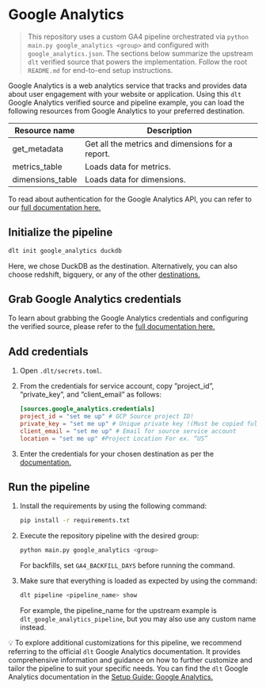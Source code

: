 # Google Analytics

> This repository uses a custom GA4 pipeline orchestrated via `python main.py google_analytics <group>` and configured with `google_analytics.json`. The sections below summarize the upstream `dlt` verified source that powers the implementation. Follow the root `README.md` for end-to-end setup instructions.

Google Analytics is a web analytics service that tracks and provides data about user engagement with your website or application. Using this `dlt` Google Analytics verified source and pipeline example, you can load the following resources from Google Analytics to your preferred destination.

| Resource name | Description |
| --- | --- |
| get_metadata | Get all the metrics and dimensions for a report. |
| metrics_table | Loads data for metrics. |
| dimensions_table | Loads data for dimensions. |

To read about authentication for the Google Analytics API, you can refer to our [full documentation here.](https://dlthub.com/docs/dlt-ecosystem/verified-sources/google_analytics#google-analytics-api-authentication)

## Initialize the pipeline
```bash
dlt init google_analytics duckdb
```
Here, we chose DuckDB as the destination. Alternatively, you can also choose redshift, bigquery, or any of the other [destinations.](https://dlthub.com/docs/dlt-ecosystem/destinations/)

## Grab Google Analytics credentials
To learn about grabbing the Google Analytics credentials and configuring the verified source, please refer to the [full documentation here.](https://dlthub.com/docs/dlt-ecosystem/verified-sources/google_analytics#google-analytics-api-authentication)

## Add credentials

1. Open `.dlt/secrets.toml`.
2. From the credentials for service account, copy ”project_id”, ”private_key”, and ”client_email” as follows:
    ```toml
    [sources.google_analytics.credentials]
    project_id = "set me up" # GCP Source project ID!
    private_key = "set me up" # Unique private key !(Must be copied fully including BEGIN and END PRIVATE KEY)
    client_email = "set me up" # Email for source service account
    location = "set me up" #Project Location For ex. “US”
    ```

3. Enter the credentials for your chosen destination as per the [documentation.](https://dlthub.com/docs/dlt-ecosystem/destinations/)

## Run the pipeline

1. Install the requirements by using the following command:
    ```bash
    pip install -r requirements.txt
    ```

2. Execute the repository pipeline with the desired group:
    ```bash
    python main.py google_analytics <group>
    ```
    For backfills, set `GA4_BACKFILL_DAYS` before running the command.

3. Make sure that everything is loaded as expected by using the command:
    ```bash
    dlt pipeline <pipeline_name> show
    ```

    For example, the pipeline_name for the upstream example is `dlt_google_analytics_pipeline`, but you may also use any custom name instead.


💡 To explore additional customizations for this pipeline, we recommend referring to the official `dlt`
Google Analytics documentation. It provides comprehensive information and guidance on how to further
customize and tailor the pipeline to suit your specific needs.
You can find the `dlt` Google Analytics documentation in the [Setup Guide: Google Analytics.](https://dlthub.com/docs/dlt-ecosystem/verified-sources/google_analytics)
